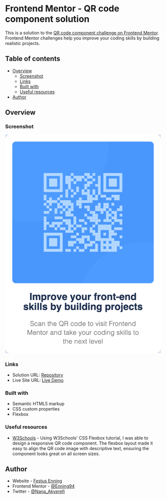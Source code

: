 # Frontend Mentor - QR code component solution

This is a solution to the [QR code component challenge on Frontend Mentor](https://www.frontendmentor.io/challenges/qr-code-component-iux_sIO_H). Frontend Mentor challenges help you improve your coding skills by building realistic projects. 

## Table of contents

- [Overview](#overview)
  - [Screenshot](#screenshot)
  - [Links](#links)
  - [Built with](#built-with)
  - [Useful resources](#useful-resources)
- [Author](#author)

## Overview

### Screenshot

![Project Screenshot](./images/Screenshot%202024-07-10%20at%2016-49-15%20Frontend%20Mentor%20QR%20code%20component.png)



### Links

- Solution URL: [Repository](https://github.com/Enning94/FM-QR-code-component)
- Live Site URL: [Live Demo](https://enning94.github.io/FM-QR-code-component/)



### Built with

- Semantic HTML5 markup
- CSS custom properties
- Flexbox



### Useful resources

- [W3Schools](https://www.w3schools.com/css/default.asp) - Using W3Schools' CSS Flexbox tutorial, I was able to design a responsive QR code component. The flexbox layout made it easy to align the QR code image with descriptive text, ensuring the component looks great on all screen sizes.

## Author

- Website - [Festus Enning](https://enning94.github.io/Personal-portfolio/)
- Frontend Mentor - [@Enning94](https://www.frontendmentor.io/profile/Enning94)
- Twitter - [@Nana_Akyerefi](https://x.com/Nana_Akyerefi)



